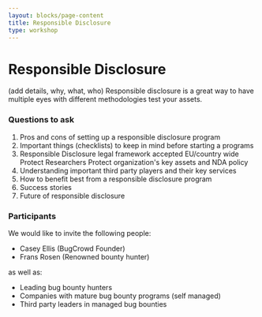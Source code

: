 ```yaml
---
layout: blocks/page-content
title: Responsible Disclosure
type: workshop
---
```


# Responsible Disclosure

(add details, why, what, who)
Responsible disclosure is a great way to have multiple eyes with different methodologies test your assets.

### Questions to ask

1. Pros and cons of setting up a responsible disclosure program
2. Important things (checklists) to keep in mind before starting a programs
3. Responsible Disclosure legal framework accepted EU/country wide
    Protect Researchers
    Protect organization's key assets and NDA policy
4. Understanding important third party players and their key services
5. How to benefit best from a responsible disclosure program
6. Success stories
7. Future of responsible disclosure

### Participants
We would like to invite the following people:
* Casey Ellis (BugCrowd Founder)
* Frans Rosen (Renowned bounty hunter)


as well as:

* Leading bug bounty hunters
* Companies with mature bug bounty programs (self managed)
* Third party leaders in managed bug bounties
